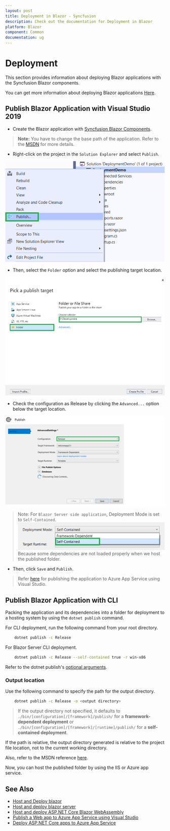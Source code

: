 ```yaml
---
layout: post
title: Deployment in Blazor - Syncfusion
description: Check out the documentation for Deployment in Blazor
platform: Blazor
component: Common
documentation: ug
---
```


# Deployment

This section provides information about deploying Blazor applications with the Syncfusion Blazor components.

You can get more information about deploying Blazor applications [Here](https://docs.microsoft.com/en-us/aspnet/core/host-and-deploy/blazor/).

## Publish Blazor Application with Visual Studio 2019

* Create the Blazor application with [Syncfusion Blazor Components](https://blazor.syncfusion.com/documentation/getting-started/blazor-server-side-visual-studio-2019/).

> **Note:** You have to change the base path of the application. Refer to the [MSDN](https://docs.microsoft.com/en-us/aspnet/core/host-and-deploy/blazor/?view=aspnetcore-3.1&tabs=visual-studio#app-base-path) for more details.

* Right-click on the project in the `Solution Explorer` and select `Publish`.

![Solution Explorer](./images/publish.png)

* Then, select the `Folder` option and select the publishing target location.

![Publish Location](./images/folder.png)

* Check the configuration as Release by clicking the `Advanced...` option below the target location.

![Release Configuration](./images/config.png)

>Note: For `Blazor Server side application`, Deployment Mode is set to
`Self-Contained`.
![Deploy Mode](./images/deploy.png)
Because some dependencies are not loaded properly when we host the published folder.

* Then, click `Save` and `Publish`.

> Refer [here](https://docs.microsoft.com/en-us/visualstudio/deployment/quickstart-deploy-to-azure?view=vs-2019) for publishing the application to Azure App Service using Visual Studio.  

## Publish Blazor Application with CLI

Packing the application and its dependencies into a folder for deployment to a hosting system by using the `dotnet publish` command.

For CLI deployment, run the following command from your root directory.

```bash
    dotnet publish -c Release
````

For Blazor Server CLI deployment.

```bash
    dotnet publish -c Release --self-contained true -r win-x86
````

Refer to the dotnet publish\'s [optional arguments](https://docs.microsoft.com/en-us/dotnet/core/tools/dotnet-publish?tabs=netcore21#arguments).

### Output location

Use the following command to specify the path for the output directory.

```bash
    dotnet publish -c Release -o <output directory>
```

> If the output directory not specified, it defaults to `./bin/[configuration]/[framework]/publish/` for a **framework-dependent deployment** or `./bin/[configuration]/[framework]/[runtime]/publish/` for a **self-contained deployment**.

If the path is relative, the output directory generated is relative to the project file location, not to the current working directory.

Also, refer to the MSDN reference [here](https://docs.microsoft.com/en-us/aspnet/core/host-and-deploy/azure-apps/?view=aspnetcore-3.1&tabs=netcore-cli#deploy-the-app-self-contained).

Now, you can host the published folder by using the IIS or Azure app service.

## See Also

* [Host and Deploy blazor](https://docs.microsoft.com/en-us/aspnet/core/host-and-deploy/blazor/?view=aspnetcore-3.1&tabs=visual-studio)
* [Host and deploy blazor server](https://docs.microsoft.com/en-us/aspnet/core/host-and-deploy/blazor/server?view=aspnetcore-3.1)
* [Host and deploy ASP.NET Core Blazor WebAssembly](https://docs.microsoft.com/en-us/aspnet/core/host-and-deploy/blazor/webassembly?view=aspnetcore-3.1)
* [Publish a Web app to Azure App Service using Visual Studio](https://docs.microsoft.com/en-us/visualstudio/deployment/quickstart-deploy-to-azure?view=vs-2019)
* [Deploy ASP.NET Core apps to Azure App Service](https://docs.microsoft.com/en-us/aspnet/core/host-and-deploy/azure-apps/?view=aspnetcore-3.1&tabs=visual-studio)